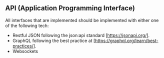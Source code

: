 ## API (Application Programming Interface)

All interfaces that are implemented should be implemented with either one of the following tech: 

- Restful JSON following the json:api standard [https://jsonapi.org/]. 
- GraphQL following the best practice at [https://graphql.org/learn/best-practices/]. 
- Websockets